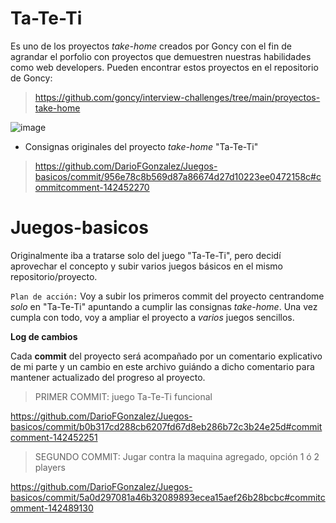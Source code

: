 # **Ta-Te-Ti**

Es uno de los proyectos _take-home_ creados por Goncy con el fin de agrandar el porfolio con proyectos que demuestren nuestras habilidades como web developers. Pueden encontrar estos proyectos en el repositorio de Goncy:
> https://github.com/goncy/interview-challenges/tree/main/proyectos-take-home

![image](https://github.com/DarioFGonzalez/Juegos-basicos/assets/135393251/333ea133-32c2-43e6-ac0b-8d4c160ebc78)

- Consignas originales del proyecto _take-home_ "Ta-Te-Ti"
> https://github.com/DarioFGonzalez/Juegos-basicos/commit/956e78c8b569d87a86674d27d10223ee0472158c#commitcomment-142452270

# Juegos-basicos

Originalmente iba a tratarse solo del juego "Ta-Te-Ti", pero decidí aprovechar el concepto y subir varios juegos básicos en el mismo repositorio/proyecto.

``Plan de acción:``
Voy a subir los primeros commit del proyecto centrandome _solo_ en "Ta-Te-Ti" apuntando a cumplir las consignas *_take-home_*. Una vez cumpla con todo, voy a ampliar el proyecto a *varios* juegos sencillos.

**Log de cambios**

Cada **commit** del proyecto será acompañado por un comentario explicativo de mi parte y un cambio en este archivo guiándo a dicho comentario para mantener actualizado del progreso al proyecto.

> PRIMER COMMIT: juego Ta-Te-Ti funcional

https://github.com/DarioFGonzalez/Juegos-basicos/commit/b0b317cd288cb6207fd67d8eb286b72c3b24e25d#commitcomment-142452251

> SEGUNDO COMMIT: Jugar contra la maquina agregado, opción 1 ó 2 players

https://github.com/DarioFGonzalez/Juegos-basicos/commit/5a0d297081a46b32089893ecea15aef26b28bcbc#commitcomment-142489130
